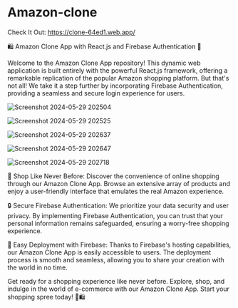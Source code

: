 # Amazon-clone

Check It Out: https://clone-64ed1.web.app/

🛍️ Amazon Clone App with React.js and Firebase Authentication 🚀

Welcome to the Amazon Clone App repository! This dynamic web application is built entirely with the powerful React.js framework, offering a remarkable replication of the popular Amazon shopping platform. But that's not all! We take it a step further by incorporating Firebase Authentication, providing a seamless and secure login experience for users.


![Screenshot 2024-05-29 202504](https://github.com/mohitparmar36/Amazon-clone/assets/88282655/13dd4b5a-63f5-46bf-9c85-0483a537f9d4)

![Screenshot 2024-05-29 202525](https://github.com/mohitparmar36/Amazon-clone/assets/88282655/4d2534f2-2d42-4cf0-8e7c-e3b68b577d4d)

![Screenshot 2024-05-29 202637](https://github.com/mohitparmar36/Amazon-clone/assets/88282655/485cf42b-f88c-4310-a5d6-e0f3d14659d6)

![Screenshot 2024-05-29 202647](https://github.com/mohitparmar36/Amazon-clone/assets/88282655/4baa8093-6947-4aa6-98ac-bf7d79caf300)

![Screenshot 2024-05-29 202718](https://github.com/mohitparmar36/Amazon-clone/assets/88282655/09c8a407-5b08-48b2-8e77-fd916fa8730f)



📱 Shop Like Never Before:
Discover the convenience of online shopping through our Amazon Clone App. Browse an extensive array of products and enjoy a user-friendly interface that emulates the real Amazon experience.

🔒 Secure Firebase Authentication:
We prioritize your data security and user privacy. By implementing Firebase Authentication, you can trust that your personal information remains safeguarded, ensuring a worry-free shopping experience.

🎯 Easy Deployment with Firebase:
Thanks to Firebase's hosting capabilities, our Amazon Clone App is easily accessible to users. The deployment process is smooth and seamless, allowing you to share your creation with the world in no time.

Get ready for a shopping experience like never before. Explore, shop, and indulge in the world of e-commerce with our Amazon Clone App. Start your shopping spree today! 🛒🛍️




